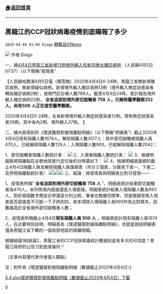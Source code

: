 ###  [:house:返回首頁](https://github.com/ourhimalayas/txt)
---

## 黑龍江的CCP冠狀病毒疫情到底瞞報了多少
`2020-04-09 01:09 Diago` [轉載自GNews](https://gnews.org/zh-hant/166727/)

![](https://s3.amazonaws.com/gnews-media-offload/wp-content/uploads/2020/04/09010205/WhatsApp_Image_2020-04-06_at_15.06.06.jpeg)
作者:Diago

一、據[4月4日黑龍江省新增13例境外輸入性新冠肺炎確診病例](https://finance.sina.cn/2020-04-05/detail-iimxyqwa5125247.d.html?from=wap) （人民網4月5日07:57）（以下簡稱“疫情表”

【人民網哈爾濱4月5日電（楊雪楠）2020年4月4日0-24時，黑龍江省無新增確診病例，無新增疑似病例，新增境外輸入確診病例13例（境外輸入無症狀感染者轉為確診病例2例），發熱門診診療人數789人。截至4月4日24時，累計報告境外輸入確診病例22例， **全省追踪到境外密切接觸者** **758** **人，已解除醫學觀察252** **人，尚有506** **人正在接受醫學觀察。**

2020年4月4日0-24時，全省新增境外輸入無症狀感染者12例。現有無症狀感染者39例，其中省內2例、境外輸入37例。 】

二、據內部得到的《環達醫廢對接隔離點明細》（以下簡稱“明線表”）截止2020年4月4日現有隔離人數1674人，解除隔離人數3517人：其中密切接觸者隔離人員470人，已經解除隔離人數129人；入境隔離人數993，已經解除隔離人數2042；

1、密切接觸者隔離人數統計表：
![](https://s3.amazonaws.com/gnews-media-offload/wp-content/uploads/2020/04/09010435/WhatsApp-Image-2020-04-09-at-12.48.27-PM.jpeg)
2、入境者隔離人數統計表：
![](https://s3.amazonaws.com/gnews-media-offload/wp-content/uploads/2020/04/09010449/WhatsApp-Image-2020-04-09-at-12.48.37-PM.jpeg)
3、根據明細表將隔離點在谷歌地球進行定位後的分佈圖如下：
![](https://s3.amazonaws.com/gnews-media-offload/wp-content/uploads/2020/04/09010501/WhatsApp-Image-2020-04-09-at-12.48.47-PM.jpeg)
4、根據明細表匯總的截止4月4日隔離人員及解除隔離人員匯總表（共分三個表，分錶見下表一、下表二及停用隔離點統計表）
![](https://s3.amazonaws.com/gnews-media-offload/wp-content/uploads/2020/04/09010506/WhatsApp-Image-2020-04-09-at-12.48.59-PM.jpeg)![](https://s3.amazonaws.com/gnews-media-offload/wp-content/uploads/2020/04/09010511/WhatsApp-Image-2020-04-09-at-12.49.09-PM.jpeg)![](https://s3.amazonaws.com/gnews-media-offload/wp-content/uploads/2020/04/09010519/WhatsApp-Image-2020-04-09-at-12.49.17-PM.jpeg)
三、結論：將疫情表與明細表比對可發現——

1、疫情表所稱“ **全省追踪到境外密切接觸者** **758** **人** ”，明細表統計結果密切接觸者為470人，未列明境內密接還是入境密接，明細表統計結果入境隔離人數為993人，對於兩個數字應該合併還是分列比較，筆者也無確切標準，但是根據常情入境者是否密接是不可能一下子辨別的，故本項按入境隔離人員993作為比對樣本，該數據高於全省境外密切接觸者人數；

2、疫情表所稱截止4月4日**現有隔離人員** **506** **人** ，明細表統計現有隔離人員1674人，在此要特別註明，明細表為《環達醫廢對接隔離點明細》，也就是說該明細表僅為黑龍江省下轄的一個局部地區的隔離明細。

根據結論1和結論2，黑龍江省的CCP冠狀病毒統計數據到底有多大的可信度？黑龍江政府的公信力到底值幾何？

（文章內容僅代表作者個人觀點）

注：附件為《環達醫廢對接隔離點明細（數據截止2020年4月4日）》

[4.4.xlsx環達醫廢對接隔離點明細（數據截止2020年4月4日）](https://s3.amazonaws.com/gnews-media-offload/wp-content/uploads/2020/04/09010334/4.4.xlsx%E7%8E%AF%E8%BE%BE%E5%8C%BB%E5%BA%9F%E5%AF%B9%E6%8E%A5%E9%9A%94%E7%A6%BB%E7%82%B9%E6%98%8E%E7%BB%86%EF%BC%88%E6%95%B0%E6%8D%AE%E6%88%AA%E6%AD%A22020%E5%B9%B44%E6%9C%884%E6%97%A5%EF%BC%89.xlsx)[下載](https://s3.amazonaws.com/gnews-media-offload/wp-content/uploads/2020/04/09010334/4.4.xlsx%E7%8E%AF%E8%BE%BE%E5%8C%BB%E5%BA%9F%E5%AF%B9%E6%8E%A5%E9%9A%94%E7%A6%BB%E7%82%B9%E6%98%8E%E7%BB%86%EF%BC%88%E6%95%B0%E6%8D%AE%E6%88%AA%E6%AD%A22020%E5%B9%B44%E6%9C%884%E6%97%A5%EF%BC%89.xlsx)



0
